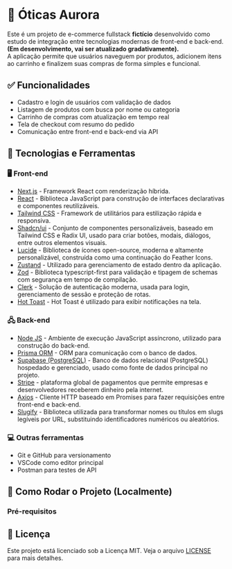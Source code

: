 # 🛒 Óticas Aurora
Este é um projeto de e-commerce fullstack **fictício** desenvolvido como estudo de integração entre tecnologias modernas de front-end e back-end. **(Em desenvolvimento, vai ser atualizado gradativamente).**             
A aplicação permite que usuários naveguem por produtos, adicionem itens ao carrinho e finalizem suas compras de forma simples e funcional.

## ✅ Funcionalidades

- Cadastro e login de usuários com validação de dados
- Listagem de produtos com busca por nome ou categoria
- Carrinho de compras com atualização em tempo real
- Tela de checkout com resumo do pedido
- Comunicação entre front-end e back-end via API

## 🧰 Tecnologias e Ferramentas
### 🖥️ Front-end
- [Next.js](https://nextjs.org/) - Framework React com renderização híbrida.
- [React](https://reactjs.org/) - Biblioteca JavaScript para construção de interfaces declarativas e componentes reutilizáveis.
- [Tailwind CSS](https://tailwindcss.com/) - Framework de utilitários para estilização rápida e responsiva.
- [Shadcn/ui](https://ui.shadcn.com/) - Conjunto de componentes personalizáveis, baseado em Tailwind CSS e Radix UI, usado para criar botões, modais, diálogos, entre outros elementos visuais.
- [Lucide](https://lucide.dev/) - Biblioteca de ícones open-source, moderna e altamente personalizável, construída como uma continuação do Feather Icons.
- [Zustand](https://zustand-demo.pmnd.rs/) - Utilizado para gerenciamento de estado dentro da aplicação.
- [Zod](https://zod.dev/) - Biblioteca typescript-first para validação e tipagem de schemas com segurança em tempo de compilação.
- [Clerk](https://clerk.com/) - Solução de autenticação moderna, usada para login, gerenciamento de sessão e proteção de rotas.
- [Hot Toast](https://react-hot-toast.com/) - Hot Toast é utilizado para exibir notificações na tela.
### 🖧 Back-end
- [Node JS](https://nodejs.org/pt) - Ambiente de execução JavaScript assíncrono, utilizado para construção do back-end.
- [Prisma ORM](https://www.prisma.io/) - ORM para comunicação com o banco de dados.
- [Supabase (PostgreSQL)](https://supabase.com/) - Banco de dados relacional (PostgreSQL) hospedado e gerenciado, usado como fonte de dados principal no projeto.
- [Stripe]() - plataforma global de pagamentos que permite empresas e desenvolvedores receberem dinheiro pela internet.
- [Axios](https://axios-http.com/) - Cliente HTTP baseado em Promises para fazer requisições entre front-end e back-end.
- [Slugify](https://slugify.online/) - Biblioteca utilizada para transformar nomes ou títulos em slugs legíveis por URL, substituindo identificadores numéricos ou aleatórios.
### 💻 Outras ferramentas

- Git e GitHub para versionamento
- VSCode como editor principal
- Postman para testes de API
  
## 🚀 Como Rodar o Projeto (Localmente)

### Pré-requisitos

## 📄 Licença
Este projeto está licenciado sob a Licença MIT. Veja o arquivo [LICENSE](LICENSE) para mais detalhes.
